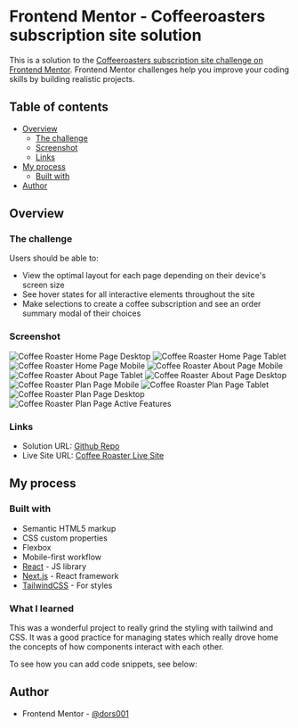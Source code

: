 # Frontend Mentor - Coffeeroasters subscription site solution

This is a solution to the [Coffeeroasters subscription site challenge on Frontend Mentor](https://www.frontendmentor.io/challenges/coffeeroasters-subscription-site-5Fc26HVY6). Frontend Mentor challenges help you improve your coding skills by building realistic projects.

## Table of contents

- [Overview](#overview)
  - [The challenge](#the-challenge)
  - [Screenshot](#screenshot)
  - [Links](#links)
- [My process](#my-process)
  - [Built with](#built-with)
- [Author](#author)

## Overview

### The challenge

Users should be able to:

- View the optimal layout for each page depending on their device's screen size
- See hover states for all interactive elements throughout the site
- Make selections to create a coffee subscription and see an order summary modal of their choices

### Screenshot

![Coffee Roaster Home Page Desktop](./coffeeRoasterHomePage1440.png)
![Coffee Roaster Home Page Tablet](./coffeeRoasterHomePage768.png)
![Coffee Roaster Home Page Mobile](./coffeeRoasterHomePage375.png)
![Coffee Roaster About Page Mobile](./coffeeRoasterAboutPage375.png)
![Coffee Roaster About Page Tablet](./coffeeRoasterAboutPage768.png)
![Coffee Roaster About Page Desktop](./coffeeRoasterAboutPage1440.png)
![Coffee Roaster Plan Page Mobile](./coffeeRoasterPlanPage375.png)
![Coffee Roaster Plan Page Tablet](./coffeeRoasterPlanPage768.png)
![Coffee Roaster Plan Page Desktop](./coffeeRoasterPlanPage1440.png)
![Coffee Roaster Plan Page Active Features](./coffeeRoasterPlanPageActive1440.png)

### Links

- Solution URL: [Github Repo](https://github.com/dors001/coffeeroaster-subscription-site)
- Live Site URL: [Coffee Roaster Live Site](https://coffeeroaster-subscription-site.vercel.app/)

## My process

### Built with

- Semantic HTML5 markup
- CSS custom properties
- Flexbox
- Mobile-first workflow
- [React](https://reactjs.org/) - JS library
- [Next.js](https://nextjs.org/) - React framework
- [TailwindCSS](https://tailwindcss.com//) - For styles

### What I learned

This was a wonderful project to really grind the styling with tailwind and CSS.
It was a good practice for managing states which really drove home the concepts of how components interact with each other.

To see how you can add code snippets, see below:

## Author

- Frontend Mentor - [@dors001](https://www.frontendmentor.io/profile/dors001)
